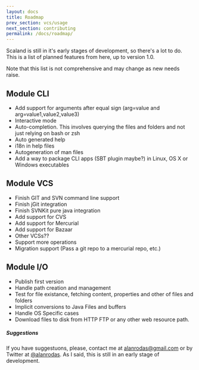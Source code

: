```yaml
---
layout: docs
title: Roadmap
prev_section: vcs/usage
next_section: contributing
permalink: /docs/roadmap/
---
```



Scaland is still in it's early stages of development, so there's a lot to do.
This is a list of planned features from here, up to version 1.0.

Note that this list is not comprehensive and may change as new needs raise.

## Module CLI

* Add support for arguments after equal sign (arg=value and arg=value1,value2,value3)
* Interactive mode
* Auto-completion. This involves querying the files and folders and not just relying on bash or zsh
* Auto generated help
* i18n in help files
* Autogeneration of man files
* Add a way to package CLI apps (SBT plugin maybe?) in Linux, OS X or Windows executables

## Module VCS

* Finish GIT and SVN command line support
* Finish jGit integration
* Finish SVNKit pure java integration
* Add support for CVS
* Add support for Mercurial
* Add support for Bazaar
* Other VCSs??
* Support more operations
* Migration support (Pass a git repo to a mercurial repo, etc.)

## Module I/O

* Publish first version
* Handle path creation and management
* Test for file existance, fetching content, properties and other of files and folders
* Implicit conversions to Java Files and buffers
* Handle OS Specific cases
* Download files to disk from HTTP FTP or any other web resource path.

<div class="note info">
  <h5>Suggestions</h5>
  <p>
    If you have suggestuons, please, contact me at <a href="mailto://alanrodas@gmail.com">
    alanrodas@gmail.com</a> or by Twitter at <a href="https://twitter.com/alanrodas">@alanrodas</a>.
    As I said, this is still in an early stage of development.
  </p>
</div>

